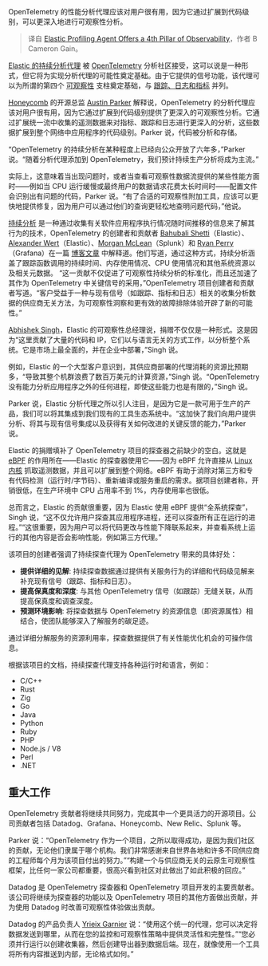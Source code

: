 
<!--
title: 弹性分析代理提供第四个可观察性支柱
cover: https://cdn.thenewstack.io/media/2024/06/eda61053-ahmed-vblx61xdb2m-unsplash-1.jpg
-->

OpenTelemetry 的性能分析代理应该对用户很有用，因为它通过扩展到代码级别，可以更深入地进行可观察性分析。

> 译自 [Elastic Profiling Agent Offers a 4th Pillar of Observability](https://thenewstack.io/elastic-profiling-agent-offers-a-4th-pillar-of-observability/)，作者 B Cameron Gain。

[Elastic 的持续分析代理](https://github.com/open-telemetry/community/issues/1918) 被 [OpenTelemetry](https://thenewstack.io/opentelemetry-gaining-traction-from-companies-and-vendors/) 分析社区接受，这可以说是一种形式，但它将为实现分析代理的可能性奠定基础。由于它提供的信号功能，该代理可以为所谓的第四个 [可观察性](https://thenewstack.io/observability/) 支柱奠定基础，与 [跟踪、日志和指标](https://thenewstack.io/metrics-traces-logs-and-now-opentelemetry-profile-data/) 并列。

[Honeycomb](https://www.honeycomb.io/?utm_content=inline+mention) 的开源总监 [Austin Parker](https://www.linkedin.com/in/austinlparker/) 解释说，OpenTelemetry 的分析代理应该对用户很有用，因为它通过扩展到代码级别提供了更深入的可观察性分析。它通过扩展统一流中收集的遥测数据来对指标、跟踪和日志进行更深入的分析，这些数据扩展到整个网络中应用程序的代码级别。Parker 说，代码被分析和存储。

“OpenTelemetry 的持续分析在某种程度上已经向公众开放了六年多，”Parker 说。“随着分析代理添加到 OpenTelemetry，我们预计持续生产分析将成为主流。”

实际上，这意味着当出现问题时，或者当查看可观察性数据流提供的某些性能方面时——例如当 CPU 运行缓慢或最终用户的数据请求花费太长时间时——配置文件会识别出有问题的代码，Parker 说。“有了合适的可观察性附加工具，应该可以更快地提供修复，因为用户可以通过他们的查询更轻松地查明问题代码，”他说。

[持续分析](https://thenewstack.io/grafana-shows-new-observability-projects-at-observabilitycon/) 是一种通过收集有关软件应用程序执行情况随时间推移的信息来了解其行为的技术，OpenTelemetry 的创建者和贡献者 [Bahubali Shetti](https://www.linkedin.com/in/billshetti/)（Elastic）、[Alexander Wert](https://www.linkedin.com/in/alexanderwert/)（Elastic）、[Morgan McLean](https://www.linkedin.com/in/morganmclean/)（Splunk）和 [Ryan Perry](https://www.linkedin.com/in/ryanaperry/)（Grafana）在一篇 [博客文章](https://opentelemetry.io/blog/2024/profiling/) 中解释道。他们写道，通过这种方式，持续分析涵盖了跟踪函数调用的持续时间、内存使用情况、CPU 使用情况和其他系统资源以及相关元数据。
“这一贡献不仅促进了可观察性持续分析的标准化，而且还加速了其作为 OpenTelemetry 中关键信号的采用，”OpenTelemetry 项目创建者和贡献者写道。“客户受益于一种与现有信号（如跟踪、指标和日志）相关的收集分析数据的供应商无关方法，为可观察性洞察和更有效的故障排除体验开辟了新的可能性。”

[Abhishek Singh](https://www.linkedin.com/in/abhiksingh/)，Elastic 的可观察性总经理说，捐赠不仅仅是一种形式。这是因为“这里贡献了大量的代码和 IP，它们以与语言无关的方式工作，以分析整个系统。它是市场上最全面的，并在企业中部署，”Singh 说。

例如，Elastic 的一个大型客户意识到，其供应商部署的代理消耗的资源比预期多，“导致其整个机群浪费了数百万美元的计算资源，”Singh 说。“OpenTelemetry 没有能力分析应用程序之外的任何进程，即使这些能力也是有限的，”Singh 说。

Parker 说，Elastic 分析代理之所以引人注目，是因为它是一款可用于生产的产品，我们可以将其集成到我们现有的工具生态系统中。“这加快了我们向用户提供分析、将其与现有信号集成以及获得有关如何改进的关键反馈的能力，”Parker 说。

Elastic 的捐赠填补了 OpenTelemetry 项目的探查器之前缺少的空白。这就是 [eBPF](https://thenewstack.io/what-is-ebpf/) 的作用所在——Elastic 的探查器使用它——因为 eBPF 允许直接从 [Linux 内核](https://thenewstack.io/rust-in-the-linux-kernel/) 抓取遥测数据，并且可以扩展到整个网络。eBPF 有助于消除对第三方和专有代码检测（运行时/字节码）、重新编译或服务重启的需求。据项目创建者称，开销很低，在生产环境中 CPU 占用率不到 1%，内存使用率也很低。

总而言之，Elastic 的贡献很重要，因为 Elastic 使用 eBPF 提供“全系统探查”，Singh 说，“这不仅允许用户探查其应用程序进程，还可以探查所有正在运行的进程。”“这很重要，因为用户可以将代码更改与性能下降联系起来，并查看系统上运行的其他内容是否会影响性能，例如第三方代理。”

该项目的创建者强调了持续探查代理为 OpenTelemetry 带来的具体好处：

- **提供详细的见解**: 持续探查数据通过提供有关服务行为的详细和代码级见解来补充现有信号（跟踪、指标和日志）。
- **提高保真度和深度**: 与其他 OpenTelemetry 信号（如跟踪）无缝关联，从而提高保真度和调查深度。
- **预测环境影响**: 将探查数据与 OpenTelemetry 的资源信息（即资源属性）相结合，使团队能够深入了解服务的碳足迹。

通过详细分解服务的资源利用率，探查数据提供了有关性能优化机会的可操作信息。

根据该项目的文档，持续探查代理支持各种运行时和语言，例如：

- C/C++
- Rust
- Zig
- Go
- Java
- Python
- Ruby
- PHP
- Node.js / V8
- Perl
- .NET

## 重大工作
OpenTelemetry 贡献者将继续共同努力，完成其中一个更具活力的开源项目。公司贡献者包括 Datadog、Grafana、Honeycomb、New Relic、Splunk 等。

Parker 说：“OpenTelemetry 作为一个项目，之所以取得成功，是因为我们社区的贡献，无论他们隶属于哪个机构。我们非常感谢来自世界各地和许多不同供应商的工程师每个月为该项目付出的努力。”“构建一个与供应商无关的云原生可观察性框架，比任何一家公司都重要，很高兴看到社区对此做出了如此积极的回应。”

Datadog 是 OpenTelemetry 探查器和 OpenTelemetry 项目开发的主要贡献者。该公司将继续为探查器的功能以及 OpenTelemetry 项目的其他方面做出贡献，并为使用 Datadog 时改善可观察性体验做出贡献。

Datadog 的产品负责人 [Yrieix Garnier](https://www.linkedin.com/in/yrieixgarnier/fr) 说：“使用这个统一的代理，您可以决定将数据发送到哪里，从而在您的监控和可观察性策略中提供灵活性和完整性。”“您必须并行运行以创建收集器，然后创建导出器到数据后端。现在，就像使用一个工具将所有内容推送到内部，无论格式如何。”
